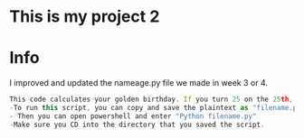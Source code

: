 This is my project 2
====
# Info
I improved and updated the nameage.py file we made in week 3 or 4.
```javascript
This code calculates your golden birthday. If you turn 25 on the 25th, that would be your golden birthday.
-To run this script, you can copy and save the plaintext as "filename.py".
- Then you can open powershell and enter "Python filename.py" 
-Make sure you CD into the directory that you saved the script.

